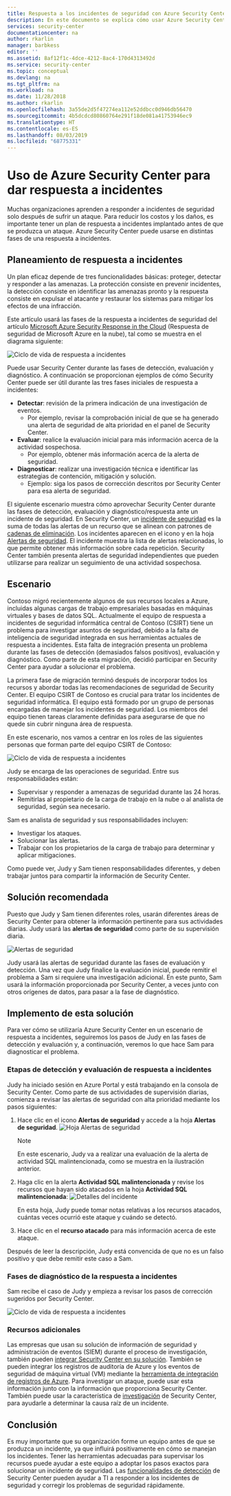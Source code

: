 ```yaml
---
title: Respuesta a los incidentes de seguridad con Azure Security Center | Microsoft Docs
description: En este documento se explica cómo usar Azure Security Center en un escenario de respuesta a incidentes.
services: security-center
documentationcenter: na
author: rkarlin
manager: barbkess
editor: ''
ms.assetid: 8af12f1c-4dce-4212-8ac4-170d4313492d
ms.service: security-center
ms.topic: conceptual
ms.devlang: na
ms.tgt_pltfrm: na
ms.workload: na
ms.date: 11/28/2018
ms.author: rkarlin
ms.openlocfilehash: 3a55de2d5f47274ea112e52ddbcc0d946db56470
ms.sourcegitcommit: 4b5dcdcd80860764e291f18de081a41753946ec9
ms.translationtype: HT
ms.contentlocale: es-ES
ms.lasthandoff: 08/03/2019
ms.locfileid: "68775331"
---
```

# <a name="using-azure-security-center-for-an-incident-response"></a>Uso de Azure Security Center para dar respuesta a incidentes
Muchas organizaciones aprenden a responder a incidentes de seguridad solo después de sufrir un ataque. Para reducir los costos y los daños, es importante tener un plan de respuesta a incidentes implantado antes de que se produzca un ataque. Azure Security Center puede usarse en distintas fases de una respuesta a incidentes.

## <a name="incident-response-planning"></a>Planeamiento de respuesta a incidentes
Un plan eficaz depende de tres funcionalidades básicas: proteger, detectar y responder a las amenazas. La protección consiste en prevenir incidentes, la detección consiste en identificar las amenazas pronto y la respuesta consiste en expulsar el atacante y restaurar los sistemas para mitigar los efectos de una infracción.

Este artículo usará las fases de la respuesta a incidentes de seguridad del artículo [Microsoft Azure Security Response in the Cloud](https://gallery.technet.microsoft.com/Azure-Security-Response-in-dd18c678) (Respuesta de seguridad de Microsoft Azure en la nube), tal como se muestra en el diagrama siguiente:

![Ciclo de vida de respuesta a incidentes](./media/security-center-incident-response/security-center-incident-response-fig1.png)

Puede usar Security Center durante las fases de detección, evaluación y diagnóstico. A continuación se proporcionan ejemplos de cómo Security Center puede ser útil durante las tres fases iniciales de respuesta a incidentes:

* **Detectar**: revisión de la primera indicación de una investigación de eventos.
  * Por ejemplo, revisar la comprobación inicial de que se ha generado una alerta de seguridad de alta prioridad en el panel de Security Center.
* **Evaluar**: realice la evaluación inicial para más información acerca de la actividad sospechosa.
  * Por ejemplo, obtener más información acerca de la alerta de seguridad.
* **Diagnosticar**: realizar una investigación técnica e identificar las estrategias de contención, mitigación y solución.
  * Ejemplo: siga los pasos de corrección descritos por Security Center para esa alerta de seguridad.

El siguiente escenario muestra cómo aprovechar Security Center durante las fases de detección, evaluación y diagnóstico/respuesta ante un incidente de seguridad. En Security Center, un [incidente de seguridad](security-center-incident.md) es la suma de todas las alertas de un recurso que se alinean con patrones de [cadenas de eliminación](https://blogs.technet.microsoft.com/office365security/addressing-your-cxos-top-five-cloud-security-concerns/). Los incidentes aparecen en el icono y en la hoja [Alertas de seguridad](security-center-managing-and-responding-alerts.md). El incidente muestra la lista de alertas relacionadas, lo que permite obtener más información sobre cada repetición. Security Center también presenta alertas de seguridad independientes que pueden utilizarse para realizar un seguimiento de una actividad sospechosa.

## <a name="scenario"></a>Escenario
Contoso migró recientemente algunos de sus recursos locales a Azure, incluidas algunas cargas de trabajo empresariales basadas en máquinas virtuales y bases de datos SQL. Actualmente el equipo de respuesta a incidentes de seguridad informática central de Contoso (CSIRT) tiene un problema para investigar asuntos de seguridad, debido a la falta de inteligencia de seguridad integrada en sus herramientas actuales de respuesta a incidentes. Esta falta de integración presenta un problema durante las fases de detección (demasiados falsos positivos), evaluación y diagnóstico. Como parte de esta migración, decidió participar en Security Center para ayudar a solucionar el problema.

La primera fase de migración terminó después de incorporar todos los recursos y abordar todas las recomendaciones de seguridad de Security Center. El equipo CSIRT de Contoso es crucial para tratar los incidentes de seguridad informática. El equipo está formado por un grupo de personas encargadas de manejar los incidentes de seguridad. Los miembros del equipo tienen tareas claramente definidas para asegurarse de que no quede sin cubrir ninguna área de respuesta.

En este escenario, nos vamos a centrar en los roles de las siguientes personas que forman parte del equipo CSIRT de Contoso:

![Ciclo de vida de respuesta a incidentes](./media/security-center-incident-response/security-center-incident-response-fig2.png)

Judy se encarga de las operaciones de seguridad. Entre sus responsabilidades están:

* Supervisar y responder a amenazas de seguridad durante las 24 horas.
* Remitirlas al propietario de la carga de trabajo en la nube o al analista de seguridad, según sea necesario.

Sam es analista de seguridad y sus responsabilidades incluyen:

* Investigar los ataques.
* Solucionar las alertas.
* Trabajar con los propietarios de la carga de trabajo para determinar y aplicar mitigaciones.

Como puede ver, Judy y Sam tienen responsabilidades diferentes, y deben trabajar juntos para compartir la información de Security Center.

## <a name="recommended-solution"></a>Solución recomendada
Puesto que Judy y Sam tienen diferentes roles, usarán diferentes áreas de Security Center para obtener la información pertinente para sus actividades diarias. Judy usará las **alertas de seguridad** como parte de su supervisión diaria.

![Alertas de seguridad](./media/security-center-incident-response/security-center-incident-response-fig3.png)

Judy usará las alertas de seguridad durante las fases de evaluación y detección. Una vez que Judy finalice la evaluación inicial, puede remitir el problema a Sam si requiere una investigación adicional. En este punto, Sam usará la información proporcionada por Security Center, a veces junto con otros orígenes de datos, para pasar a la fase de diagnóstico.

## <a name="how-to-implement-this-solution"></a>Implemento de esta solución
Para ver cómo se utilizaría Azure Security Center en un escenario de respuesta a incidentes, seguiremos los pasos de Judy en las fases de detección y evaluación y, a continuación, veremos lo que hace Sam para diagnosticar el problema.

### <a name="detect-and-assess-incident-response-stages"></a>Etapas de detección y evaluación de respuesta a incidentes
Judy ha iniciado sesión en Azure Portal y está trabajando en la consola de Security Center. Como parte de sus actividades de supervisión diarias, comienza a revisar las alertas de seguridad con alta prioridad mediante los pasos siguientes:

1. Hace clic en el icono **Alertas de seguridad** y accede a la hoja **Alertas de seguridad**.
    ![Hoja Alertas de seguridad](./media/security-center-incident-response/security-center-incident-response-fig4.png)

   > [!NOTE]
   > En este escenario, Judy va a realizar una evaluación de la alerta de actividad SQL malintencionada, como se muestra en la ilustración anterior.
   >
   >
2. Haga clic en la alerta **Actividad SQL malintencionada** y revise los recursos que hayan sido atacados en la hoja **Actividad SQL malintencionada**:  ![Detalles del incidente](./media/security-center-incident-response/security-center-incident-response-fig5.png)

    En esta hoja, Judy puede tomar notas relativas a los recursos atacados, cuántas veces ocurrió este ataque y cuándo se detectó.
3. Hace clic en el **recurso atacado** para más información acerca de este ataque.

Después de leer la descripción, Judy está convencida de que no es un falso positivo y que debe remitir este caso a Sam.

### <a name="diagnose-incident-response-stage"></a>Fases de diagnóstico de la respuesta a incidentes
Sam recibe el caso de Judy y empieza a revisar los pasos de corrección sugeridos por Security Center.

![Ciclo de vida de respuesta a incidentes](./media/security-center-incident-response/security-center-incident-response-fig6.png)

### <a name="additional-resources"></a>Recursos adicionales
Las empresas que usan su solución de información de seguridad y administración de eventos (SIEM) durante el proceso de investigación, también pueden [integrar Security Center en su solución](security-center-integrating-alerts-with-log-integration.md). También se pueden integrar los registros de auditoría de Azure y los eventos de seguridad de máquina virtual (VM) mediante la [herramienta de integración de registros de Azure](https://azure.microsoft.com/blog/introducing-hdinsight-integration-with-azure-log-analytics/). Para investigar un ataque, puede usar esta información junto con la información que proporciona Security Center. También puede usar la característica de [investigación](https://docs.microsoft.com/azure/security-center/security-center-investigation) de Security Center, para ayudarle a determinar la causa raíz de un incidente.

## <a name="conclusion"></a>Conclusión
Es muy importante que su organización forme un equipo antes de que se produzca un incidente, ya que influirá positivamente en cómo se manejan los incidentes. Tener las herramientas adecuadas para supervisar los recursos puede ayudar a este equipo a adoptar los pasos exactos para solucionar un incidente de seguridad. Las [funcionalidades de detección](security-center-detection-capabilities.md) de Security Center pueden ayudar a TI a responder a los incidentes de seguridad y corregir los problemas de seguridad rápidamente.
